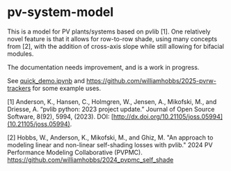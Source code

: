# pv-system-model

This is a model for PV plants/systems based on pvlib [1]. One relatively novel feature is that it allows for row-to-row shade, using many concepts from [2], with the addition of cross-axis slope while still allowing for bifacial modules.

The documentation needs improvement, and is a work in progress.

See [quick_demo.ipynb](quick_demo.ipynb) and https://github.com/williamhobbs/2025-pvrw-trackers for some example uses. 

[1] Anderson, K., Hansen, C., Holmgren, W., Jensen, A., Mikofski, M., and Driesse, A. “pvlib python: 2023 project update.” Journal of Open Source Software, 8(92), 5994, (2023). DOI: [http://dx.doi.org/10.21105/joss.05994](10.21105/joss.05994).

[2] Hobbs, W., Anderson, K., Mikofski, M., and Ghiz, M. "An approach to modeling linear and non-linear self-shading losses with pvlib." 2024 PV Performance Modeling Collaborative (PVPMC). https://github.com/williamhobbs/2024_pvpmc_self_shade 